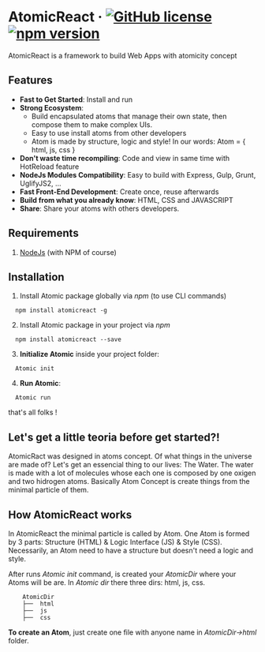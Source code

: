 # AtomicReact  &middot; [![GitHub license](https://img.shields.io/badge/license-MIT-blue.svg)](https://github.com/facebook/react/blob/master/LICENSE) [![npm version](https://img.shields.io/npm/v/atomicreact.svg?style=flat)](https://www.npmjs.com/package/atomicreact)

AtomicReact is a framework to build Web Apps with atomicity concept

## Features

* **Fast to Get Started**: Install and run
* **Strong Ecosystem**:
    *  Build encapsulated atoms that manage their own state, then compose them to make complex UIs.
    *  Easy to use install atoms from other developers
    *  Atom is made by structure, logic and style! In our words: Atom = { html, js, css }
* **Don't waste time recompiling**: Code and view in same time with HotReload feature
* **NodeJs Modules Compatibility**: Easy to build with Express, Gulp, Grunt, UglifyJS2, ...
* **Fast Front-End Development**: Create once, reuse afterwards
* **Build from what you already know**: HTML, CSS and JAVASCRIPT
* **Share**: Share your atoms with others developers.

## Requirements
1. [NodeJs](https://nodejs.org) (with NPM of course)


## Installation
1. Install Atomic package globally via *npm* (to use CLI commands)
```
  npm install atomicreact -g
```
2. Install Atomic package in your project via *npm*
```
  npm install atomicreact --save
```
3. **Initialize Atomic** inside your project folder:
```
  Atomic init
```
4. **Run Atomic**:
```
  Atomic run
```

that's all folks !

## Let's get a little teoria before get started?!
AtomicRact was designed in atoms concept. Of what things in the universe are made of?
Let's get an essencial thing to our lives: The Water. The water is made with a lot of molecules whose each one is composed by one oxigen and two hidrogen atoms.
Basically Atom Concept is create things from the minimal particle of them.

## How AtomicReact works
In AtomicReact the minimal particle is called by Atom. One Atom is formed by 3 parts: Structure (HTML) & Logic Interface (JS) & Style (CSS). Necessarily, an Atom need to have a structure but doesn't need a logic and style.

After runs *Atomic init* command,  is created your *AtomicDir* where your Atoms will be are.
In *Atomic dir* there three dirs: html, js, css.
```
    AtomicDir
    ├──  html
    ├──  js
    ├──  css
```
**To create an Atom**, just create one file with anyone name in *AtomicDir->html* folder.
